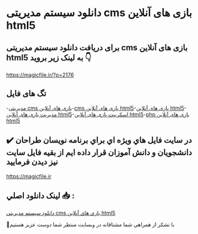 # دانلود سیستم مدیریتی cms بازی های آنلاین html5

## برای دریافت دانلود سیستم مدیریتی cms بازی های آنلاین html5 به لینک زیر بروید 👇

https://magicfile.ir/?p=2176

## تگ های فایل

-[مدیریتی cms بازی های آنلاین](https://magicfile.ir/product/%d8%b3%db%8c%d8%b3%d8%aa%d9%85-%d9%85%d8%af%db%8c%d8%b1%db%8c%d8%aa%db%8c-cms-%d8%a8%d8%a7%d8%b2%db%8c-%d9%87%d8%a7%db%8c-%d8%a2%d9%86%d9%84%d8%a7%db%8c%d9%86-html5/)-[cms بازی های آنلاین html5](https://magicfile.ir/product/%d8%b3%db%8c%d8%b3%d8%aa%d9%85-%d9%85%d8%af%db%8c%d8%b1%db%8c%d8%aa%db%8c-cms-%d8%a8%d8%a7%d8%b2%db%8c-%d9%87%d8%a7%db%8c-%d8%a2%d9%86%d9%84%d8%a7%db%8c%d9%86-html5/)-[بازی های آنلاین html5](https://magicfile.ir/product/%d8%b3%db%8c%d8%b3%d8%aa%d9%85-%d9%85%d8%af%db%8c%d8%b1%db%8c%d8%aa%db%8c-cms-%d8%a8%d8%a7%d8%b2%db%8c-%d9%87%d8%a7%db%8c-%d8%a2%d9%86%d9%84%d8%a7%db%8c%d9%86-html5/)-[مدیریت بازی های آنلاین html5](https://magicfile.ir/product/%d8%b3%db%8c%d8%b3%d8%aa%d9%85-%d9%85%d8%af%db%8c%d8%b1%db%8c%d8%aa%db%8c-cms-%d8%a8%d8%a7%d8%b2%db%8c-%d9%87%d8%a7%db%8c-%d8%a2%d9%86%d9%84%d8%a7%db%8c%d9%86-html5/)-[اسکریپت بازی های آنلاین html5](https://magicfile.ir/product/%d8%b3%db%8c%d8%b3%d8%aa%d9%85-%d9%85%d8%af%db%8c%d8%b1%db%8c%d8%aa%db%8c-cms-%d8%a8%d8%a7%d8%b2%db%8c-%d9%87%d8%a7%db%8c-%d8%a2%d9%86%d9%84%d8%a7%db%8c%d9%86-html5/)-[php بازی های آنلاین html5](https://magicfile.ir/product/%d8%b3%db%8c%d8%b3%d8%aa%d9%85-%d9%85%d8%af%db%8c%d8%b1%db%8c%d8%aa%db%8c-cms-%d8%a8%d8%a7%d8%b2%db%8c-%d9%87%d8%a7%db%8c-%d8%a2%d9%86%d9%84%d8%a7%db%8c%d9%86-html5/)

## ✔️ در سايت فايل هاي ويژه اي براي برنامه نويسان طراحان دانشجويان و دانش آموزان قرار داده ايم از بقيه فايل سايت نيز ديدن فرماييد

https://magicfile.ir


## لينک دانلود اصلي 📥 :

[دانلود سیستم مدیریتی cms بازی های آنلاین html5](https://magicfile.ir/product/%d8%b3%db%8c%d8%b3%d8%aa%d9%85-%d9%85%d8%af%db%8c%d8%b1%db%8c%d8%aa%db%8c-cms-%d8%a8%d8%a7%d8%b2%db%8c-%d9%87%d8%a7%db%8c-%d8%a2%d9%86%d9%84%d8%a7%db%8c%d9%86-html5/) 


🙏با تشکر از همراهي شما مشتاقانه در وبسایت منتظر شما دوست عزیز هستیم

